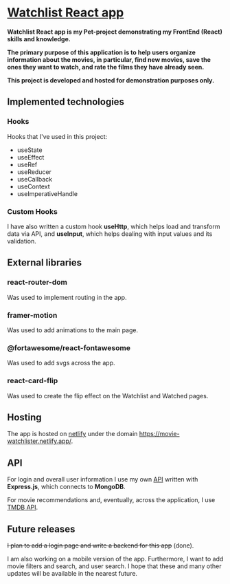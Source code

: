 # [Watchlist React app](https://movie-watchlister.netlify.app/)

**Watchlist React app is my Pet-project demonstrating my FrontEnd (React) skills and knowledge.**

**The primary purpose of this application is to help users organize information about the movies, in particular, find new movies, save the ones they want to watch, and rate the films they have already seen.**

**This project is developed and hosted for demonstration purposes only.**

## Implemented technologies

### Hooks

Hooks that I've used in this project:

- useState
- useEffect
- useRef
- useReducer
- useCallback
- useContext
- useImperativeHandle

### Custom Hooks

I have also written a custom hook **useHttp**, which helps load and transform data via API, and **useInput**, which helps dealing with input values and its validation.

## External libraries

### react-router-dom

Was used to implement routing in the app.

### framer-motion

Was used to add animations to the main page.

### @fortawesome/react-fontawesome

Was used to add svgs across the app.

### react-card-flip

Was used to create the flip effect on the Watchlist and Watched pages.

## Hosting

The app is hosted on [netlify](https://www.netlify.com/) under the domain https://movie-watchlister.netlify.app/.

## API

For login and overall user information I use my own [API](https://github.com/saniochky/watchlist-api) written with **Express.js**, which connects to **MongoDB**.

For movie recommendations and, eventually, across the application, I use [TMDB API](https://www.themoviedb.org/documentation/api).

## Future releases

~~I plan to add a login page and write a backend for this app~~ (done).

I am also working on a mobile version of the app. Furthermore, I want to add movie filters and search, and user search. I hope that these and many other updates will be available in the nearest future.
